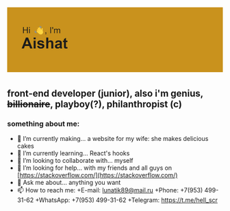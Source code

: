 <!-- <h1 align="center">Hi there, I'm Aishat
<img src="https://github.com/blackcater/blackcater/raw/main/images/Hi.gif" height="32"/></h1> -->
<h1 align="center"><img src="./header.png" alt="header of md-file"></h1>

## front-end developer (junior), also i'm genius, ~~billionaire~~, playboy(?), philanthropist (c)

<!-- **homo-errantium/homo-errantium** is a ✨ _special_ ✨ repository because its `README.md` (this file) appears on your GitHub profile. -->

### something about me:

-   🔭 I’m currently making... a website for my wife: she makes delicious cakes
-   🌱 I’m currently learning... React's hooks
-   👯 I’m looking to collaborate with... myself
-   🤔 I’m looking for help... with my friends and all guys on [https://stackoverflow.com/](https://stackoverflow.com/)
-   💬 Ask me about... anything you want
-   📫 How to reach me:
    +E-mail: lunatik89@mail.ru
    +Phone: +7(953) 499-31-62
    +WhatsApp: +7(953) 499-31-62
    +Telegram: https://t.me/hell_scr
